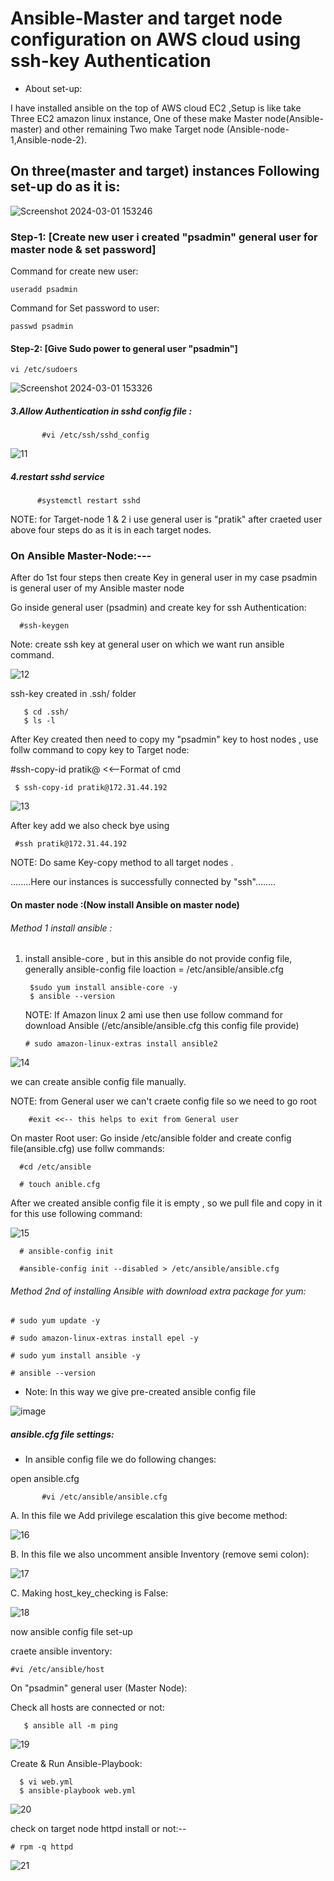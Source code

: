 # Ansible-Master and target node configuration on AWS cloud using ssh-key Authentication

- About set-up:

I have installed ansible on the top of AWS cloud EC2 ,Setup is like take Three EC2 amazon linux instance, One of these make Master node(Ansible-master) and other remaining Two make Target node
(Ansible-node-1,Ansible-node-2).

## On three(master and target) instances Following set-up do as it is:

![Screenshot 2024-03-01 153246](https://github.com/Pratikshinde55/Ansible-setup-onAWS/assets/145910708/a96622a1-f8a6-46f4-a850-23ceb89e8ecb)

### Step-1: [Create new user i created "psadmin" general user for master node & set password]
Command for create new user:

    useradd psadmin

 Command for Set password to user:
    
    passwd psadmin
   
#### Step-2: [Give Sudo power to general user "psadmin"]
    
    vi /etc/sudoers

![Screenshot 2024-03-01 153326](https://github.com/Pratikshinde55/Ansible-setup-onAWS/assets/145910708/3678c115-aa28-406f-827c-3df34969b7e2)


##### 3.Allow Authentication in sshd config file :
    
           #vi /etc/ssh/sshd_config

![11](https://github.com/Pratikshinde55/Ansible-setup-onAWS/assets/145910708/b26c3367-0e18-42aa-9031-4adb254a8142)


##### 4.restart sshd service 

    
          #systemctl restart sshd

NOTE: for Target-node 1 & 2 i use general user is "pratik" after craeted user above four steps do as it is in each target nodes.


### On Ansible Master-Node:---

After do 1st four steps then create Key in general user in my case psadmin is general user of my Ansible master node

Go inside general user (psadmin) and create key for ssh Authentication:
 
      #ssh-keygen
  Note: create ssh key at general user on which we want run ansible command.
  

![12](https://github.com/Pratikshinde55/Ansible-setup-onAWS/assets/145910708/c33efb1a-fdff-4d34-8475-e6d4de217dd9)

ssh-key created in .ssh/ folder


       $ cd .ssh/
       $ ls -l

After Key created then need to copy my "psadmin" key to host nodes , use follw command to copy key to Target node:

 #ssh-copy-id  pratik@<private ip of target ec2 instance>   <<--Format of cmd
    
     $ ssh-copy-id pratik@172.31.44.192
     

![13](https://github.com/Pratikshinde55/Ansible-setup-onAWS/assets/145910708/4147ebd7-fdc5-4f0f-bee2-e57754dafafb)
     

   After key add we also check bye using
   
     #ssh pratik@172.31.44.192

NOTE: Do same Key-copy method to all target nodes .

........Here our instances is successfully connected by "ssh"........



#### On master node :(Now install Ansible on master node)

###### Method 1 install ansible :

1. install ansible-core  , but in this ansible do not provide config file,
 generally ansible-config file loaction = /etc/ansible/ansible.cfg

        $sudo yum install ansible-core -y
        $ ansible --version

   NOTE:
     If Amazon linux 2 ami use then use follow command for download Ansible (/etc/ansible/ansible.cfg this config file provide)

       # sudo amazon-linux-extras install ansible2

![14](https://github.com/Pratikshinde55/Ansible-setup-onAWS/assets/145910708/1f99f21c-cf32-48b3-a85b-7547308fd0c9)

we can create ansible config file manually.

NOTE: from General user we can't craete config file so we need to go root

        #exit <<-- this helps to exit from General user

On master Root user:
 Go inside /etc/ansible folder and create config file(ansible.cfg) use follw commands:

      #cd /etc/ansible

      # touch anible.cfg

After we created ansible config file it is empty , so we pull file and copy in it for this use following command:

![15](https://github.com/Pratikshinde55/Ansible-setup-onAWS/assets/145910708/c9f71123-d97f-47a8-bab4-da549e18b596)

      # ansible-config init
     
      #ansible-config init --disabled > /etc/ansible/ansible.cfg

###### Method 2nd of installing Ansible with download extra package for yum:
 
    # sudo yum update -y
    
    # sudo amazon-linux-extras install epel -y

    # sudo yum install ansible -y

    # ansible --version

- Note: In this way we give pre-created ansible config file

![image](https://github.com/user-attachments/assets/115c887d-9b18-4d02-9b33-17dbf6887303)


##### ansible.cfg file settings: 
    
- In ansible config file we do following changes:
 
open ansible.cfg
        
           #vi /etc/ansible/ansible.cfg

  A. In this file we Add privilege escalation this give become method:

![16](https://github.com/Pratikshinde55/Ansible-setup-onAWS/assets/145910708/90c2ee3b-3e5b-409a-b233-e4093b7af8f0)


 B. In this file we also uncomment ansible Inventory (remove semi colon):

![17](https://github.com/Pratikshinde55/Ansible-setup-onAWS/assets/145910708/6c6377c9-f853-4cbe-91d8-986037f3cb05)


 C. Making host_key_checking is False:

 ![18](https://github.com/Pratikshinde55/Ansible-setup-onAWS/assets/145910708/b6af24e1-3d8a-4e2b-8bef-b1b080c8df14)
          





now  ansible config file set-up


craete ansible inventory:

    #vi /etc/ansible/host


On "psadmin" general user (Master Node):

Check all hosts are connected or not:

       $ ansible all -m ping

![19](https://github.com/Pratikshinde55/Ansible-setup-onAWS/assets/145910708/d7357644-e6d0-40c5-90fb-40e2dd826647)


Create & Run Ansible-Playbook:


      $ vi web.yml
      $ ansible-playbook web.yml

![20](https://github.com/Pratikshinde55/Ansible-setup-onAWS/assets/145910708/0df1a5b2-9049-4242-986d-e22dc662297f)


      


check on target node httpd install or not:--


    # rpm -q httpd
    
![21](https://github.com/Pratikshinde55/Ansible-setup-onAWS/assets/145910708/35e67fef-7fd1-480f-90b9-a1079f81c696)

